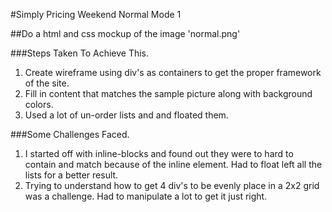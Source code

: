 #Simply Pricing Weekend Normal Mode 1

  ##Do a html and css mockup of the image 'normal.png'

###Steps Taken To Achieve This.
  1. Create wireframe using div's as containers to get the proper framework of the site.
  2. Fill in content that matches the sample picture along with background colors.
  3. Used a lot of un-order lists and and floated them.

###Some Challenges Faced.
  1. I started off with inline-blocks and found out they were to hard to contain and match because of the inline element. Had to float left all the lists for a better result.
  2. Trying to understand how to get 4 div's to be evenly place in a 2x2 grid was a challenge. Had to manipulate a lot to get it just right.
